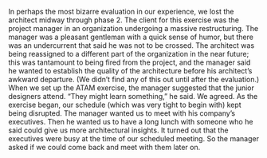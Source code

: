 In perhaps the most bizarre evaluation in our experience, we lost the architect midway through phase 2. The client for this exercise was the project manager in an organization undergoing a massive restructuring. The manager was a pleasant gentleman with a quick sense of humor, but there was an undercurrent that said he was not to be crossed. The architect was being reassigned to a different part of the organization in the near future; this was tantamount to being fired from the project, and the manager said he wanted to establish the quality of the architecture before his architect’s awkward departure. (We didn’t find any of this out until after the evaluation.) When we set up the ATAM exercise, the manager suggested that the junior designers attend. “They might learn something,” he said. We agreed. As the exercise began, our schedule (which was very tight to begin with) kept being disrupted. The manager wanted us to meet with his company’s executives. Then he wanted us to have a long lunch with someone who he said could give us more architectural insights. It turned out that the executives were busy at the time of our scheduled meeting. So the manager asked if we could come back and meet with them later on.